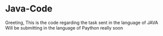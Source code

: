 # Java-Code
Greeting, This is the code regarding the task sent in the language of JAVA
Will be submitting in the language of Paython really soon
